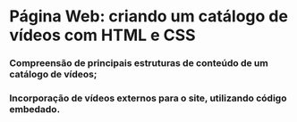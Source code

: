 # Página Web: criando um catálogo de vídeos com HTML e CSS
### Compreensão de principais estruturas de conteúdo de um catálogo de vídeos;
### Incorporação de vídeos externos para o site, utilizando código embedado.

